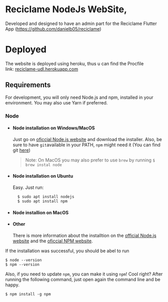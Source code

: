 # Reciclame NodeJs WebSite,
Developed and designed to have an admin part for the Reciclame Flutter App (https://github.com/danielb05/reciclame)

# Deployed
The website is deployed using heroku, thus u can find the Procfile<br/>
link: <a href="https://reciclame-udl.herokuapp.com" target="_blank">reciclame-udl.herokuapp.com</a>

## Requirements

For development, you will only need Node.js and npm, installed in your environment.
You may also use Yarn if preferred.

### Node
- #### Node installation on Windows/MacOS

    Just go on  [oficcial Node.js website](https://nodejs.org) and download the installer.
    Also, be sure to have `git`available in your PATH, `npm` might need it (You can find git [here](https://git-scm.com))

    > Note: On MacOS you may also prefer to use `brew` by running `$ brew instal node`

- #### Node installation on Ubuntu

    Easy. Just run:

        $ sudo apt install nodejs
        $ sudo apt install npm
    
- #### Node installion on MacOS

- #### Other

    There is more information about the installtion on the [official Node.js website](https://nodejs.org/) and the [oficcial NPM website](https://npmjs.org).


If the installation was successful, you should be abel to run 

    $ node --version
    $ npm --version

Also, if you need to update `npm`, you can make it using `npm`! Cool right? After running the following command, just open again the command line and be happy.

    $ npm install -g npm